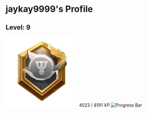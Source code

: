 # jaykay9999's Profile
## Level: 9
![Badge](https://raw.githubusercontent.com/jaykay9999/badges/main/lvl9.png) 4023 / 8191 XP
![Progress Bar](https://myserver.gitreviewgame.com/dynamic-svg?progress=393&max=1023)

<!-- You can add more sections and data as you fetch them from the user's data -->